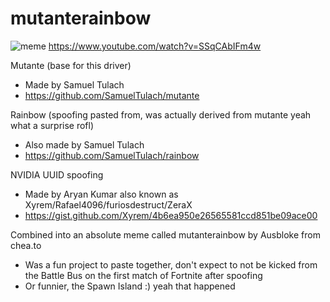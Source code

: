 # mutanterainbow
![meme](https://i.imgur.com/UArqdOH.png)
https://www.youtube.com/watch?v=SSqCAbIFm4w

Mutante (base for this driver)
* Made by Samuel Tulach
* https://github.com/SamuelTulach/mutante

Rainbow (spoofing pasted from, was actually derived from mutante yeah what a surprise rofl)
* Also made by Samuel Tulach
* https://github.com/SamuelTulach/rainbow

NVIDIA UUID spoofing
* Made by Aryan Kumar also known as Xyrem/Rafael4096/furiosdestruct/ZeraX
* https://gist.github.com/Xyrem/4b6ea950e26565581ccd851be09ace00

Combined into an absolute meme called mutanterainbow by Ausbloke from chea.to
* Was a fun project to paste together, don't expect to not be kicked from the Battle Bus on the first match of Fortnite after spoofing
* Or funnier, the Spawn Island :) yeah that happened
